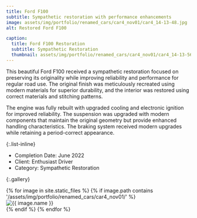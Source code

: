 ```yaml
---
title: Ford F100
subtitle: Sympathetic restoration with performance enhancements
image: assets/img/portfolio/renamed_cars/car4_nov01/car4_14-13-48.jpg
alt: Restored Ford F100

caption:
  title: Ford F100 Restoration
  subtitle: Sympathetic Restoration
  thumbnail: assets/img/portfolio/renamed_cars/car4_nov01/car4_14-13-56.jpg
---
```

This beautiful Ford F100 received a sympathetic restoration focused on preserving its originality while improving reliability and performance for regular road use.
The original finish was meticulously recreated using modern materials for superior durability, and the interior was restored using correct materials and stitching patterns.

The engine was fully rebuilt with upgraded cooling and electronic ignition for improved reliability. The suspension was upgraded with modern components that maintain the original geometry but provide enhanced handling characteristics. The braking system received modern upgrades while retaining a period-correct appearance.

{:.list-inline}

- Completion Date: June 2022
- Client: Enthusiast Driver
- Category: Sympathetic Restoration

{:.gallery}
<div class="row">
{% for image in site.static_files %}
  {% if image.path contains '/assets/img/portfolio/renamed_cars/car4_nov01/' %}
    <div class="col-md-4">
      <img src="{{ image.path }}" alt="{{ image.name }}" class="img-fluid" />
    </div>
  {% endif %}
{% endfor %}
</div>
